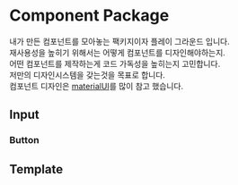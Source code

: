 # Component Package

내가 만든 컴포넌트를 모아놓는 팩키지이자 플레이 그라운드 입니다.  
재사용성을 높히기 위해서는 어떻게 컴포넌트를 디자인해야하는지.  
어떤 컴포넌트를 제작하는게 코드 가독성을 높히는지 고민합니다.  
저만의 디자인시스템을 갖는것을 목표로 합니다.  
컴포넌트 디자인은 [materialUI](https://material-ui.com/)를 많이 참고 했습니다.

## Input

### Button

## Template

##
